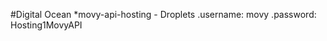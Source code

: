 #Digital Ocean
  *movy-api-hosting
    - Droplets
       .username: movy
       .password: Hosting1MovyAPI
